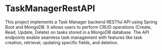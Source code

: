 # TaskManagerRestAPI
This project implements a Task Manager backend RESTful API using Spring Boot and MongoDB. It allows users to perform CRUD operations (Create, Read, Update, Delete) on tasks stored in a MongoDB database. The API endpoints enable seamless task management with features like task creation, retrieval, updating specific fields, and deletion.
